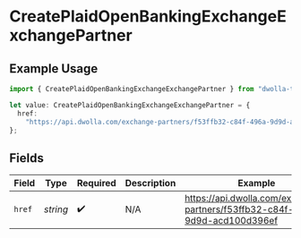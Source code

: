# CreatePlaidOpenBankingExchangeExchangePartner

## Example Usage

```typescript
import { CreatePlaidOpenBankingExchangeExchangePartner } from "dwolla-typescript";

let value: CreatePlaidOpenBankingExchangeExchangePartner = {
  href:
    "https://api.dwolla.com/exchange-partners/f53ffb32-c84f-496a-9d9d-acd100d396ef",
};
```

## Fields

| Field                                                                         | Type                                                                          | Required                                                                      | Description                                                                   | Example                                                                       |
| ----------------------------------------------------------------------------- | ----------------------------------------------------------------------------- | ----------------------------------------------------------------------------- | ----------------------------------------------------------------------------- | ----------------------------------------------------------------------------- |
| `href`                                                                        | *string*                                                                      | :heavy_check_mark:                                                            | N/A                                                                           | https://api.dwolla.com/exchange-partners/f53ffb32-c84f-496a-9d9d-acd100d396ef |
